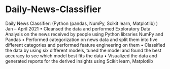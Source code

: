 # Daily-News-Classifier

Daily News Classifier: (Python (pandas, NumPy, Scikit learn, Matplotlib) ) Jan – April 2021 
 • Cleansed the data and performed Exploratory Data Analysis on the news received by people using Python libraries NumPy and Pandas 
 • Performed categorization on news data and split them into five different categories and performed feature engineering on them 
 • Classified the data by using six different models, tuned the model and found the best accuracy to see which model best fits the data 
 • Visualized the data and generated reports for the derived insights using Scikit learn, Matplotlib 
